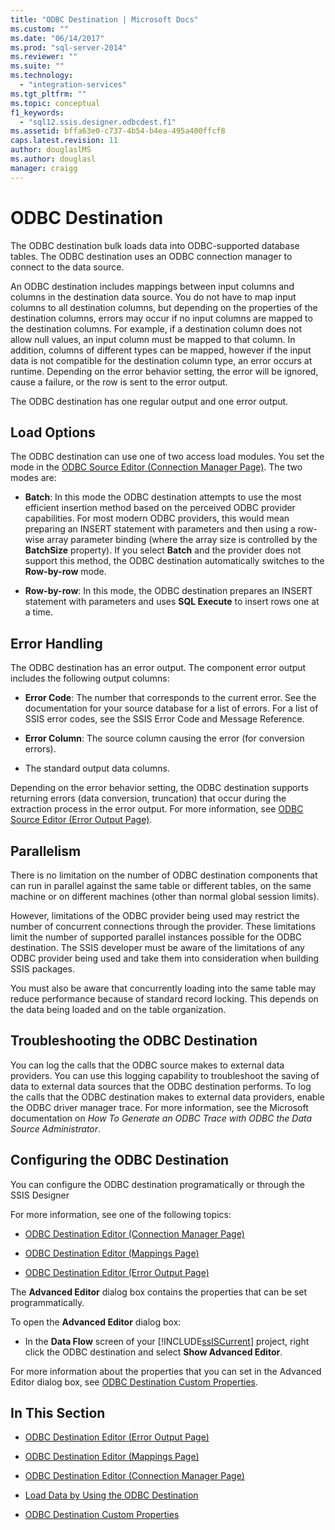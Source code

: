```yaml
---
title: "ODBC Destination | Microsoft Docs"
ms.custom: ""
ms.date: "06/14/2017"
ms.prod: "sql-server-2014"
ms.reviewer: ""
ms.suite: ""
ms.technology: 
  - "integration-services"
ms.tgt_pltfrm: ""
ms.topic: conceptual
f1_keywords: 
  - "sql12.ssis.designer.odbcdest.f1"
ms.assetid: bffa63e0-c737-4b54-b4ea-495a400ffcf8
caps.latest.revision: 11
author: douglaslMS
ms.author: douglasl
manager: craigg
---
```

# ODBC Destination
  The ODBC destination bulk loads data into ODBC-supported database tables. The ODBC destination uses an ODBC connection manager to connect to the data source.  
  
 An ODBC destination includes mappings between input columns and columns in the destination data source. You do not have to map input columns to all destination columns, but depending on the properties of the destination columns, errors may occur if no input columns are mapped to the destination columns. For example, if a destination column does not allow null values, an input column must be mapped to that column. In addition, columns of different types can be mapped, however if the input data is not compatible for the destination column type, an error occurs at runtime. Depending on the error behavior setting, the error will be ignored, cause a failure, or the row is sent to the error output.  
  
 The ODBC destination has one regular output and one error output.  
  
##  <a name="BKMK_odbcdestination_loadoptions"></a> Load Options  
 The ODBC destination can use one of two access load modules. You set the mode in the [ODBC Source Editor &#40;Connection Manager Page&#41;](../odbc-source-editor-connection-manager-page.md). The two modes are:  
  
-   **Batch**: In this mode the ODBC destination attempts to use the most efficient insertion method based on the perceived ODBC provider capabilities. For most modern ODBC providers, this would mean preparing an INSERT statement with parameters and then using a row-wise array parameter binding (where the array size is controlled by the **BatchSize** property). If you select **Batch** and the provider does not support this method, the ODBC destination automatically switches to the **Row-by-row** mode.  
  
-   **Row-by-row**: In this mode, the ODBC destination prepares an INSERT statement with parameters and uses **SQL Execute** to insert rows one at a time.  
  
## Error Handling  
 The ODBC destination has an error output. The component error output includes the following output columns:  
  
-   **Error Code**: The number that corresponds to the current error. See the documentation for your source database for a list of errors. For a list of SSIS error codes, see the SSIS Error Code and Message Reference.  
  
-   **Error Column**: The source column causing the error (for conversion errors).  
  
-   The standard output data columns.  
  
 Depending on the error behavior setting, the ODBC destination supports returning errors (data conversion, truncation) that occur during the extraction process in the error output. For more information, see [ODBC Source Editor &#40;Error Output Page&#41;](../odbc-source-editor-error-output-page.md).  
  
## Parallelism  
 There is no limitation on the number of ODBC destination components that can run in parallel against the same table or different tables, on the same machine or on different machines (other than normal global session limits).  
  
 However, limitations of the ODBC provider being used may restrict the number of concurrent connections through the provider. These limitations limit the number of supported parallel instances possible for the ODBC destination. The SSIS developer must be aware of the limitations of any ODBC provider being used and take them into consideration when building SSIS packages.  
  
 You must also be aware that concurrently loading into the same table may reduce performance because of standard record locking. This depends on the data being loaded and on the table organization.  
  
## Troubleshooting the ODBC Destination  
 You can log the calls that the ODBC source makes to external data providers. You can use this logging capability to troubleshoot the saving of data to external data sources that the ODBC destination performs. To log the calls that the ODBC destination makes to external data providers, enable the ODBC driver manager trace. For more information, see the Microsoft documentation on *How To Generate an ODBC Trace with ODBC the Data Source Administrator*.  
  
## Configuring the ODBC Destination  
 You can configure the ODBC destination programatically or through the SSIS Designer  
  
 For more information, see one of the following topics:  
  
-   [ODBC Destination Editor &#40;Connection Manager Page&#41;](../odbc-destination-editor-connection-manager-page.md)  
  
-   [ODBC Destination Editor &#40;Mappings Page&#41;](../odbc-destination-editor-mappings-page.md)  
  
-   [ODBC Destination Editor &#40;Error Output Page&#41;](../odbc-destination-editor-error-output-page.md)  
  
 The **Advanced Editor** dialog box contains the properties that can be set programmatically.  
  
 To open the **Advanced Editor** dialog box:  
  
-   In the **Data Flow** screen of your [!INCLUDE[ssISCurrent](../../includes/ssiscurrent-md.md)] project, right click the ODBC destination and select **Show Advanced Editor**.  
  
 For more information about the properties that you can set in the Advanced Editor dialog box, see [ODBC Destination Custom Properties](odbc-destination-custom-properties.md).  
  
## In This Section  
  
-   [ODBC Destination Editor &#40;Error Output Page&#41;](../odbc-destination-editor-error-output-page.md)  
  
-   [ODBC Destination Editor &#40;Mappings Page&#41;](../odbc-destination-editor-mappings-page.md)  
  
-   [ODBC Destination Editor &#40;Connection Manager Page&#41;](../odbc-destination-editor-connection-manager-page.md)  
  
-   [Load Data by Using the ODBC Destination](odbc-destination.md)  
  
-   [ODBC Destination Custom Properties](odbc-destination-custom-properties.md)  
  
  

